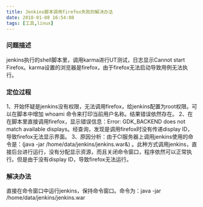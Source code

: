 ```yaml
---
title: Jenkins脚本调用firefox失败的解决办法
date: 2018-01-08 16:54:08
tags: [工具,linux]
---
```

### 问题描述
jenkins执行的shell脚本里，调用karma进行UT测试，日志显示Cannot start Firefox。karma设置的浏览器是firefox，由于firefox无法启动导致用例无法执行。
### 定位过程
1、开始怀疑是jenkins没有权限，无法调用firefox，给jenkins配置为root权限。可以在脚本中增加 whoami 命令来打印当前用户名称。结果错误依然存在。
2、在在脚本里直接调用firefox，显示错误信息：Error: GDK_BACKEND does not match available displays。经查询，发现是调用firefox时没有传递display ID，导致firefox无法显示界面。
3、原因分析：由于CI服务器上调用jenkins使用的命令是：(java -jar /home/data/jenkins/jenkins.war&) 。此种方式调用jenkins，直接后台进行运行，没有分配显示资源，而且关闭命令窗口，程序依然可以正常执行。但是由于没有display ID，导致firefox无法运行。
### 解决办法
直接在命令窗口中运行jenkins，保持命令窗口。命令为：java -jar /home/data/jenkins/jenkins.war
